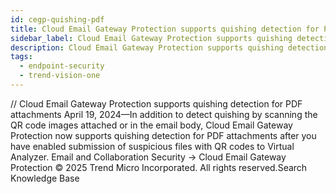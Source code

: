 ```yaml
---
id: cegp-quishing-pdf
title: Cloud Email Gateway Protection supports quishing detection for PDF attachments
sidebar_label: Cloud Email Gateway Protection supports quishing detection for PDF attachments
description: Cloud Email Gateway Protection supports quishing detection for PDF attachments
tags:
  - endpoint-security
  - trend-vision-one
---
```


/*<![CDATA[*/ $('#title').html($('meta[name=map-description]').attr('content')); /*]]>*/ Cloud Email Gateway Protection supports quishing detection for PDF attachments April 19, 2024—In addition to detect quishing by scanning the QR code images attached or in the email body, Cloud Email Gateway Protection now supports quishing detection for PDF attachments after you have enabled submission of suspicious files with QR codes to Virtual Analyzer. Email and Collaboration Security → Cloud Email Gateway Protection © 2025 Trend Micro Incorporated. All rights reserved.Search Knowledge Base